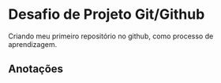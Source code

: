 # Desafio de Projeto Git/Github
Criando meu primeiro repositório no github, como processo de aprendizagem.
## Anotações 
